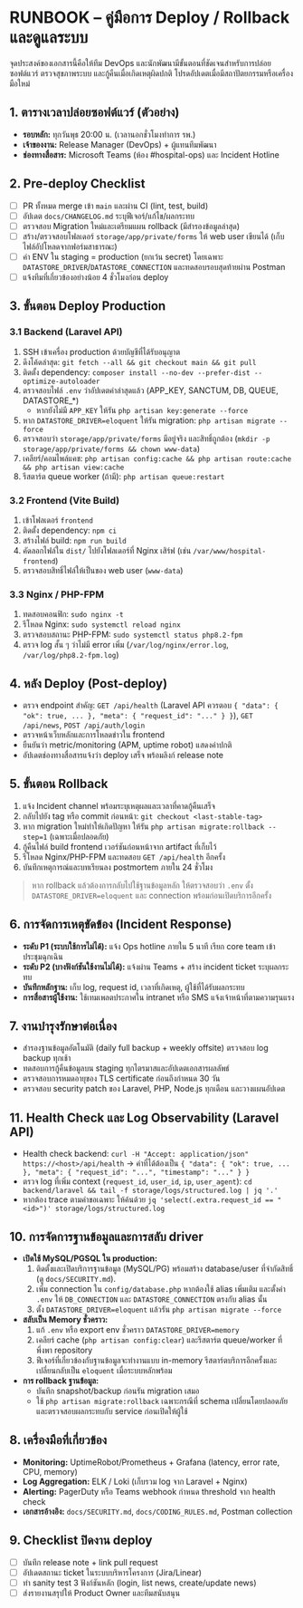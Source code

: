 ﻿# RUNBOOK – คู่มือการ Deploy / Rollback และดูแลระบบ

จุดประสงค์ของเอกสารนี้คือให้ทีม DevOps และนักพัฒนามีขั้นตอนที่ชัดเจนสำหรับการปล่อยซอฟต์แวร์ ตรวจสุขภาพระบบ และกู้คืนเมื่อเกิดเหตุผิดปกติ โปรดอัปเดตเมื่อมีสถาปัตยกรรมหรือเครื่องมือใหม่

## 1. ตารางเวลาปล่อยซอฟต์แวร์ (ตัวอย่าง)
- **รอบหลัก:** ทุกวันพุธ 20:00 น. (เวลานอกชั่วโมงทำการ รพ.)
- **เจ้าของงาน:** Release Manager (DevOps) + ผู้แทนทีมพัฒนา
- **ช่องทางสื่อสาร:** Microsoft Teams (ห้อง #hospital-ops) และ Incident Hotline

## 2. Pre-deploy Checklist
- [ ] PR ทั้งหมด merge เข้า `main` และผ่าน CI (lint, test, build)
- [ ] อัปเดต `docs/CHANGELOG.md` ระบุฟีเจอร์/แก้ไข/ผลกระทบ
- [ ] ตรวจสอบ Migration ใหม่และเตรียมแผน rollback (มีสำรองข้อมูลล่าสุด)
- [ ] สร้าง/ตรวจสอบโฟลเดอร์ `storage/app/private/forms` ให้ web user เขียนได้ (เก็บไฟล์อัปโหลดจากฟอร์มสาธารณะ)
- [ ] ค่า ENV ใน staging = production (ยกเว้น secret) โดยเฉพาะ `DATASTORE_DRIVER`/`DATASTORE_CONNECTION` และทดสอบรอบสุดท้ายผ่าน Postman
- [ ] แจ้งทีมที่เกี่ยวข้องอย่างน้อย 4 ชั่วโมงก่อน deploy

## 3. ขั้นตอน Deploy Production

### 3.1 Backend (Laravel API)
1. SSH เข้าเครื่อง production ด้วยบัญชีที่ได้รับอนุญาต
2. ดึงโค้ดล่าสุด: `git fetch --all && git checkout main && git pull`
3. ติดตั้ง dependency: `composer install --no-dev --prefer-dist --optimize-autoloader`
4. ตรวจสอบไฟล์ `.env` ว่าอัปเดตค่าล่าสุดแล้ว (APP_KEY, SANCTUM, DB, QUEUE, DATASTORE\_*)
   - หากยังไม่มี `APP_KEY` ให้รัน `php artisan key:generate --force`
5. หาก `DATASTORE_DRIVER=eloquent` ให้รัน migration: `php artisan migrate --force`
6. ตรวจสอบว่า `storage/app/private/forms` มีอยู่จริง และสิทธิ์ถูกต้อง (`mkdir -p storage/app/private/forms && chown www-data`) 
7. เคลียร์/คอมไพล์แคช: `php artisan config:cache && php artisan route:cache && php artisan view:cache`
8. รีสตาร์ต queue worker (ถ้ามี): `php artisan queue:restart`

### 3.2 Frontend (Vite Build)
1. เข้าโฟลเดอร์ `frontend`
2. ติดตั้ง dependency: `npm ci`
3. สร้างไฟล์ build: `npm run build`
4. คัดลอกไฟล์ใน `dist/` ไปยังโฟลเดอร์ที่ Nginx เสิร์ฟ (เช่น `/var/www/hospital-frontend`)
5. ตรวจสอบสิทธิ์ไฟล์ให้เป็นของ web user (`www-data`)

### 3.3 Nginx / PHP-FPM
1. ทดสอบคอนฟิก: `sudo nginx -t`
2. รีโหลด Nginx: `sudo systemctl reload nginx`
3. ตรวจสอบสถานะ PHP-FPM: `sudo systemctl status php8.2-fpm`
4. ตรวจ log สั้น ๆ ว่าไม่มี error เพิ่ม (`/var/log/nginx/error.log`, `/var/log/php8.2-fpm.log`)

## 4. หลัง Deploy (Post-deploy)
- ตรวจ endpoint สำคัญ: `GET /api/health` (Laravel API ควรตอบ `{ "data": { "ok": true, ... }, "meta": { "request_id": "..." } }`), `GET /api/news`, `POST /api/auth/login`
- ตรวจหน้าเว็บหลักและการโหลดข่าวใน frontend
- ยืนยันว่า metric/monitoring (APM, uptime robot) แสดงค่าปกติ
- อัปเดตช่องทางสื่อสารแจ้งว่า deploy เสร็จ พร้อมลิงก์ release note

## 5. ขั้นตอน Rollback
1. แจ้ง Incident channel พร้อมระบุเหตุผลและเวลาที่คาดกู้คืนเสร็จ
2. กลับไปยัง tag หรือ commit ก่อนหน้า: `git checkout <last-stable-tag>`
3. หาก migration ใหม่ทำให้เกิดปัญหา ให้รัน `php artisan migrate:rollback --step=1` (เฉพาะเมื่อปลอดภัย)
4. กู้คืนไฟล์ build frontend เวอร์ชันก่อนหน้าจาก artifact ที่เก็บไว้
5. รีโหลด Nginx/PHP-FPM และทดสอบ `GET /api/health` อีกครั้ง
6. บันทึกเหตุการณ์และบทเรียนลง postmortem ภายใน 24 ชั่วโมง

> หาก rollback แล้วต้องการกลับไปใช้ฐานข้อมูลหลัก ให้ตรวจสอบว่า `.env` ตั้ง `DATASTORE_DRIVER=eloquent` และ connection พร้อมก่อนเปิดบริการอีกครั้ง

## 6. การจัดการเหตุขัดข้อง (Incident Response)
- **ระดับ P1 (ระบบใช้การไม่ได้):** แจ้ง Ops hotline ภายใน 5 นาที เรียก core team เข้าประชุมฉุกเฉิน
- **ระดับ P2 (บางฟังก์ชันใช้งานไม่ได้):** แจ้งผ่าน Teams + สร้าง incident ticket ระบุผลกระทบ
- **บันทึกหลักฐาน:** เก็บ log, request id, เวลาที่เกิดเหตุ, ผู้ใช้ที่ได้รับผลกระทบ
- **การสื่อสารผู้ใช้งาน:** ใช้เทมเพลตประกาศใน intranet หรือ SMS แจ้งเจ้าหน้าที่ตามความรุนแรง

## 7. งานบำรุงรักษาต่อเนื่อง
- สำรองฐานข้อมูลอัตโนมัติ (daily full backup + weekly offsite) ตรวจสอบ log backup ทุกเช้า
- ทดสอบการกู้คืนข้อมูลบน staging ทุกไตรมาสและอัปเดตเอกสารผลลัพธ์
- ตรวจสอบการหมดอายุของ TLS certificate ก่อนถึงกำหนด 30 วัน
- ตรวจสอบ security patch ของ Laravel, PHP, Node.js ทุกเดือน และวางแผนอัปเดต

## 11. Health Check และ Log Observability (Laravel API)
- Health check backend: `curl -H "Accept: application/json" https://<host>/api/health` → ค่าที่ได้ต้องเป็น `{ "data": { "ok": true, ... }, "meta": { "request_id": "...", "timestamp": "..." } }`
- ตรวจ log ที่เพิ่ม context (`request_id`, `user_id`, `ip`, `user_agent`): `cd backend/laravel && tail -f storage/logs/structured.log | jq '.'`
- หากต้อง trace ตามคำขอเฉพาะ ให้ค้นด้วย `jq 'select(.extra.request_id == "<id>")' storage/logs/structured.log`

## 10. การจัดการฐานข้อมูลและการสลับ driver
- **เปิดใช้ MySQL/PGSQL ใน production:**
  1. ติดตั้งและเปิดบริการฐานข้อมูล (MySQL/PG) พร้อมสร้าง database/user ที่จำกัดสิทธิ์ (ดู `docs/SECURITY.md`).
  2. เพิ่ม connection ใน `config/database.php` หากต้องใช้ alias เพิ่มเติม และตั้งค่า `.env` ให้ `DB_CONNECTION` และ `DATASTORE_CONNECTION` ตรงกับ alias นั้น
  3. ตั้ง `DATASTORE_DRIVER=eloquent` แล้วรัน `php artisan migrate --force`
- **สลับเป็น Memory ชั่วคราว:**
  1. แก้ `.env` หรือ export env ชั่วคราว `DATASTORE_DRIVER=memory`
  2. เคลียร์ cache (`php artisan config:clear`) และรีสตาร์ต queue/worker ที่พึ่งพา repository
  3. ฟีเจอร์ที่เกี่ยวข้องกับฐานข้อมูลจะทำงานแบบ in-memory รีสตาร์ตบริการอีกครั้งและเปลี่ยนกลับเป็น `eloquent` เมื่อระบบหลักพร้อม
- **การ rollback ฐานข้อมูล:**
  - บันทึก snapshot/backup ก่อนรัน migration เสมอ
  - ใช้ `php artisan migrate:rollback` เฉพาะกรณีที่ schema เปลี่ยนโดยปลอดภัย และตรวจสอบผลกระทบกับ service ก่อนเปิดให้ผู้ใช้

## 8. เครื่องมือที่เกี่ยวข้อง
- **Monitoring:** UptimeRobot/Prometheus + Grafana (latency, error rate, CPU, memory)
- **Log Aggregation:** ELK / Loki (เก็บรวม log จาก Laravel + Nginx)
- **Alerting:** PagerDuty หรือ Teams webhook กำหนด threshold จาก health check
- **เอกสารอ้างอิง:** `docs/SECURITY.md`, `docs/CODING_RULES.md`, Postman collection

## 9. Checklist ปิดงาน deploy
- [ ] บันทึก release note + link pull request
- [ ] อัปเดตสถานะ ticket ในระบบบริหารโครงการ (Jira/Linear)
- [ ] ทำ sanity test 3 ฟังก์ชันหลัก (login, list news, create/update news)
- [ ] ส่งรายงานสรุปให้ Product Owner และทีมสนับสนุน
